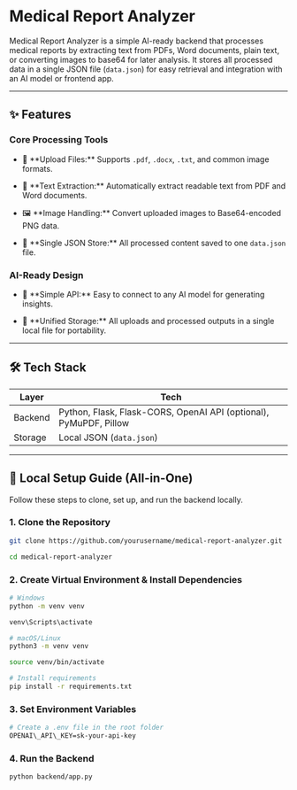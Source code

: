 # Medical Report Analyzer



Medical Report Analyzer is a simple AI-ready backend that processes medical reports by extracting text from PDFs, Word documents, plain text, or converting images to base64 for later analysis. It stores all processed data in a single JSON file (`data.json`) for easy retrieval and integration with an AI model or frontend app.



---



## ✨ Features



### Core Processing Tools



- 📄 \*\*Upload Files:\*\* Supports `.pdf`, `.docx`, `.txt`, and common image formats.

- 🧠 \*\*Text Extraction:\*\* Automatically extract readable text from PDF and Word documents.

- 🖼️ \*\*Image Handling:\*\* Convert uploaded images to Base64-encoded PNG data.

- 💾 \*\*Single JSON Store:\*\* All processed content saved to one `data.json` file.



### AI-Ready Design



- 🔌 \*\*Simple API:\*\* Easy to connect to any AI model for generating insights.

- 📂 \*\*Unified Storage:\*\* All uploads and processed outputs in a single local file for portability.



---



## 🛠 Tech Stack



| Layer     | Tech                                                        |
| --------- | ----------------------------------------------------------- |
| Backend   | Python, Flask, Flask-CORS, OpenAI API (optional), PyMuPDF, Pillow |
| Storage   | Local JSON (`data.json`)                                    |



---



## 🚀 Local Setup Guide (All-in-One)



Follow these steps to clone, set up, and run the backend locally.



### 1. Clone the Repository

```bash
git clone https://github.com/yourusername/medical-report-analyzer.git

cd medical-report-analyzer
```

### 2. Create Virtual Environment \& Install Dependencies

```bash
# Windows
python -m venv venv

venv\Scripts\activate

# macOS/Linux
python3 -m venv venv

source venv/bin/activate

# Install requirements
pip install -r requirements.txt
```
### 3. Set Environment Variables

```bash
# Create a .env file in the root folder
OPENAI\_API\_KEY=sk-your-api-key
```
### 4. Run the Backend

```bash
python backend/app.py
```

